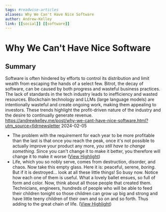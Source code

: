 ```yaml
---
tags: #readwise-articles
aliases: Why We Can't Have Nice Software
author: Andrew-Kelley
link: [[social]] [[software]]
---
```

# Why We Can't Have Nice Software

## Summary
Software is often hindered by efforts to control its distribution and limit wealth from escaping the hands of a select few. Bitrot, the decay of software, can be caused by both progress and wasteful business practices. The lack of standards in the tech industry leads to inefficiency and wasted resources. Blockchain technology and LLMs (large language models) are intentionally wasteful and create ongoing work, making them appealing to investors. These trends highlight the profit-driven nature of the industry and the desire to continually generate revenue.
https://andrewkelley.me/post/why-we-cant-have-nice-software.html?utm_source=tldrnewsletter
2024-02-05

- The problem with the requirement for each year to be more profitable than the last is that once you reach the peak, once it's not possible to actually improve your product any more, *you still have to change something*. Since you can't change it to make it better, you therefore will change it to make it worse ([View Highlight](https://read.readwise.io/read/01ht98eq5se0npv7rt7de633t2))
- Life, which you so nobly serve, comes from destruction, disorder, and chaos. Now take this empty glass. Here it is: peaceful, serene, *boring*. But if it is destroyed... look at all these little things! So busy now. Notice how each one of them is useful. What a lovely ballet ensues, so full of form and color. Now, think about all those people that created them. Technicians, engineers, hundreds of people who will be able to feed their children tonight so those children can grow up big and strong and have little teeny children of their own and so on and so forth. Thus adding to the great chain of life. ([View Highlight](https://read.readwise.io/read/01ht98jwmz2tyzafshr5ww48f4))
